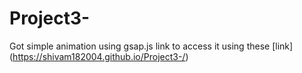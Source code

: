 # Project3-
Got simple animation using gsap.js 
link to access it using these [link] (https://shivam182004.github.io/Project3-/) 
